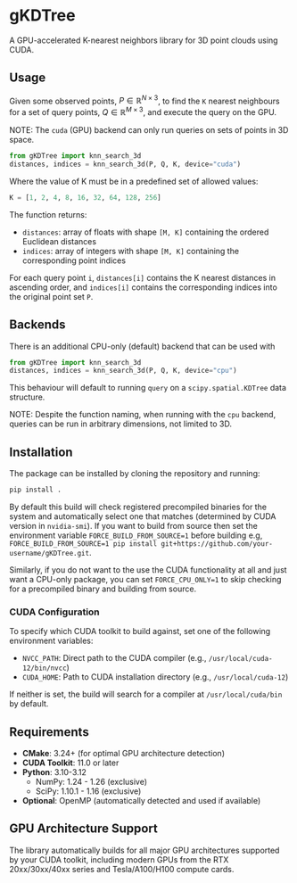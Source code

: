 # gKDTree

A GPU-accelerated K-nearest neighbors library for 3D point clouds using CUDA.

## Usage 

Given some observed points, $P\in\mathbb{R}^{N\times 3}$, to find the `K` nearest neighbours for a set of query points, $Q\in\mathbb{R}^{M\times 3}$, and execute the query on the GPU.

NOTE: The `cuda` (GPU) backend can only run queries on sets of points in 3D space. 

```python
from gKDTree import knn_search_3d
distances, indices = knn_search_3d(P, Q, K, device="cuda")
```

Where the value of K must be in a predefined set of allowed values:
```python
K = [1, 2, 4, 8, 16, 32, 64, 128, 256]
```

The function returns:
- `distances`: array of floats with shape `[M, K]` containing the ordered Euclidean distances 
- `indices`: array of integers with shape `[M, K]` containing the corresponding point indices

For each query point `i`, `distances[i]` contains the K nearest distances in ascending order, and `indices[i]` contains the corresponding indices into the original point set `P`.

## Backends
There is an additional CPU-only (default) backend that can be used with
```python
from gKDTree import knn_search_3d
distances, indices = knn_search_3d(P, Q, K, device="cpu")
```
This behaviour will default to running `query` on a `scipy.spatial.KDTree` data structure.  

NOTE: Despite the function naming, when running with the `cpu` backend, queries can be run in arbitrary dimensions, not limited to 3D.

## Installation
The package can be installed by cloning the repository and running:
```bash
pip install .
```

By default this build will check registered precompiled binaries for the system and automatically select one that matches (determined by CUDA version in `nvidia-smi`). If you want to build from source then set the environment variable `FORCE_BUILD_FROM_SOURCE=1` before building e.g, `FORCE_BUILD_FROM_SOURCE=1 pip install git+https://github.com/your-username/gKDTree.git`.

Similarly, if you do not want to the use the CUDA functionality at all and just want a CPU-only package, you can set `FORCE_CPU_ONLY=1` to skip checking for a precompiled binary and building from source. 

### CUDA Configuration
To specify which CUDA toolkit to build against, set one of the following environment variables:
- `NVCC_PATH`: Direct path to the CUDA compiler (e.g., `/usr/local/cuda-12/bin/nvcc`)  
- `CUDA_HOME`: Path to CUDA installation directory (e.g., `/usr/local/cuda-12`)

If neither is set, the build will search for a compiler at `/usr/local/cuda/bin` by default.

## Requirements

- **CMake**: 3.24+ (for optimal GPU architecture detection)
- **CUDA Toolkit**: 11.0 or later
- **Python**: 3.10-3.12
  - NumPy: 1.24 - 1.26 (exclusive)
  - SciPy: 1.10.1 - 1.16 (exclusive)
- **Optional**: OpenMP (automatically detected and used if available)

## GPU Architecture Support

The library automatically builds for all major GPU architectures supported by your CUDA toolkit, including modern GPUs from the RTX 20xx/30xx/40xx series and Tesla/A100/H100 compute cards.